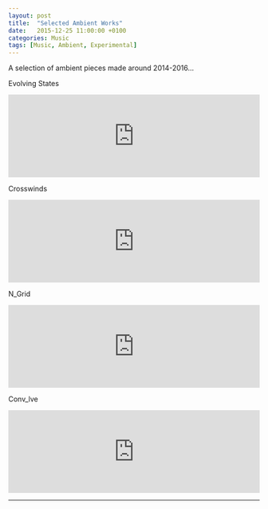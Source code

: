 ```yaml
---
layout: post
title:  "Selected Ambient Works"
date:   2015-12-25 11:00:00 +0100
categories: Music
tags: [Music, Ambient, Experimental]
---
```


A selection of ambient pieces made around 2014-2016...

Evolving States

<iframe width="100%" height="166" scrolling="no" frameborder="no" allow="autoplay" src="https://w.soundcloud.com/player/?url=https%3A//api.soundcloud.com/tracks/251102534&color=%231c1c1c&auto_play=false&hide_related=false&show_comments=true&show_user=true&show_reposts=false&show_teaser=true"></iframe>

Crosswinds

<iframe width="100%" height="166" scrolling="no" frameborder="no" allow="autoplay" src="https://w.soundcloud.com/player/?url=https%3A//api.soundcloud.com/tracks/182978990&color=%231e1d10&auto_play=false&hide_related=false&show_comments=true&show_user=true&show_reposts=false&show_teaser=true"></iframe>

N_Grid

<iframe width="100%" height="166" scrolling="no" frameborder="no" allow="autoplay" src="https://w.soundcloud.com/player/?url=https%3A//api.soundcloud.com/tracks/173831311&color=%23060606&auto_play=false&hide_related=false&show_comments=true&show_user=true&show_reposts=false&show_teaser=true"></iframe>

Conv_lve

<iframe width="100%" height="166" scrolling="no" frameborder="no" allow="autoplay" src="https://w.soundcloud.com/player/?url=https%3A//api.soundcloud.com/tracks/164479828&color=%23060606&auto_play=false&hide_related=false&show_comments=true&show_user=true&show_reposts=false&show_teaser=true"></iframe>

---
